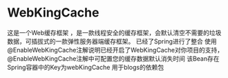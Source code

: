 # WebKingCache
这是一个Web缓存框架 ，是一款线程安全的缓存框架，会默认清空不需要的垃圾数据，可插拔式的一款弹性服务器端缓存框架。
已经了Spring进行了整合
使用 @EnableWebKingCache注解说明已经开启了WebKingCache对你项目的支持，@EnableWebKingCache注解中可配置您的缓存数据默认消失时间
该Bean存在Spring容器中的Key为webKingCache
用于blogs的依赖包
